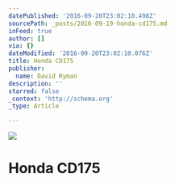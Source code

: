 ```yaml
---
datePublished: '2016-09-20T23:02:10.498Z'
sourcePath: _posts/2016-09-19-honda-cd175.md
inFeed: true
author: []
via: {}
dateModified: '2016-09-20T23:02:10.076Z'
title: Honda CD175
publisher:
  name: David Ryman
description: ''
starred: false
_context: 'http://schema.org'
_type: Article

---
```

![](https://the-grid-user-content.s3-us-west-2.amazonaws.com/3a651a50-9fab-4c4b-8623-b0766b3b8c43.jpg)

# Honda CD175